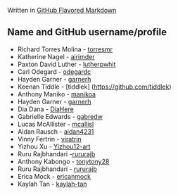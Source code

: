 Written in [GitHub Flavored Markdown](https://docs.github.com/en/get-started/writing-on-github)

## **Name and GitHub username/profile**
* Richard Torres Molina - [torresmr](https://github.com/torresmr)
* Katherine Nagel - [airimder](https://github.com/airimder)
* Paxton David Luther - [lutherpwhit](https://github.com/lutherpWhit)
* Carl Odegard - [odegardc](https://github.com/odegardc)
* Hayden Garner - [garnerh](https://github.com/garnerh25)
* Keenan Tiddle - [tiddlek] (https://github.com/tiddlek)
* Anthony Maniko - [manikoa](https://github.com/manikoa)
* Hayden Garner - [garnerh](https://github.com/garnerh25)
* Dia Dana - [DiaHere](https://github.com/DiaHere)
* Gabrielle Edwards - [gabredw](https://github.com/gabredw)
* Lucas McAllister - [mcallisl](https://github.com/mcallisl)
* Aidan Rausch - [aidan4231](https://github.com/aidan4231)
* Vinny Fertrin - [viratrin](https://github.com/viratrin)
* Yizhou Xu - [Yizhou12-art](https://github.com/Yizhou12-art)
* Ruru Rajbhandari -[rururajb](https://github.com/rururajb)
* Anthony Kabongo - [tonytony28](https://github.com/tonytony28)
* Ruru Rajbhandari -  [rururajb](https://github.com/rururajb)
* Erica Mock - [ericanmock](https://github.com/ericanmock)
* Kaylah Tan - [kaylah-tan](https://github.com/kaylah-tan)

